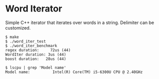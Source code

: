 # Word Iterator

Simple C++ iterator that iterates over words in a string.
Delimiter can be customized.

```
$ make
$ ./word_iter_test
$ ./word_iter_benchmark
regex duration:     72us (44)
WordIter duration: 3us (44)
boost duration:   28us (44)

$ lscpu | grep 'Model name'
Model name:          Intel(R) Core(TM) i5-6300U CPU @ 2.40GHz
```
